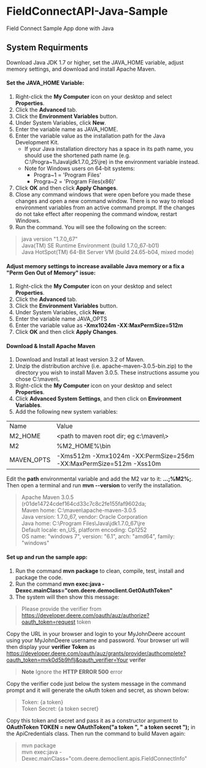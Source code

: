 # FieldConnectAPI-Java-Sample
Field Connect Sample App done with Java

## System Requirments
Download Java JDK 1.7 or higher, set the JAVA_HOME variable, adjust memory settings, and download and install Apache Maven.

#### Set the JAVA_HOME Variable:
<ol>
  <li>Right-click the <b>My Computer</b> icon on your desktop and select <b>Properties</b>.</li>
  <li>Click the <b>Advanced</b> tab.</li>
  <li>Click the <b>Environment Variables</b> button.</li>
  <li>Under System Variables, click <b>New</b>.</li>
  <li>Enter the variable name as JAVA_HOME.</li>
  <li>Enter the variable value as the installation path for the Java Development Kit.
    <ul class="doc">
      <li>
        If your Java installation directory has a space in its path name, you should use the shortened path name 
        (e.g. C:\Progra~1\Java\jdk1.7.0_25\jre) in the environment variable instead.
      </li>
      <li>Note for Windows users on 64-bit systems:
        <ul class="doc">
          <li>Progra~1 = 'Program Files'</li>
          <li>Progra~2 = 'Program Files(x86)' </li>
        </ul>
      </li>
    </ul>
  </li>
  <li>Click <b>OK</b> and then click <b>Apply Changes</b>.</li>
  <li>
    Close any command windows that were open before you made these changes and open a new command window.
    There is no way to reload environment variables from an active command prompt.
    If the changes do not take effect after reopening the command window, restart Windows.
  </li>
  <li>Run the command. You will see the following on the screen:</li>
</ol>

> java version "1.7.0_67" <br>
> Java(TM) SE Runtime Environment (build 1.7.0_67-b01)<br>
> Java HotSpot(TM) 64-Bit Server VM (build 24.65-b04, mixed mode)



#### Adjust memory settings to increase available Java memory or a fix a "Perm Gen Out of Memory" issue:
<ol>
  <li>Right-click the <b>My Computer</b> icon on your desktop and select <b>Properties</b>.</li>
  <li>Click the <b>Advanced</b> tab.</li>
  <li>Click the <b>Environment Variables</b> button.</li>
  <li>Under System Variables, click <b>New</b>.</li>
  <li>Enter the variable name JAVA_OPTS</li>
  <li>Enter the variable value as <b>-Xmx1024m -XX:MaxPermSize=512m</b></li>
  <li>Click <b>OK</b> and then click <b>Apply Changes</b>.</li>
</ol>

#### Download & Install Apache Maven
<ol>
  <li>Download and Install at least version 3.2 of Maven.</li>
  <li>
    Unzip the distribution archive (i.e. apache-maven-3.0.5-bin.zip) to the directory you wish to install Maven 3.0.5.
    These instructions assume you chose C:\maven\.
  </li>
  <li>Right-click the <b>My Computer</b> icon on your desktop and select <b>Properties</b>.</li>
  <li>Click <b>Advanced System Settings</b>, and then click on <b>Environment Variables</b>.</li>
  <li>Add the following new system variables:</li>
</ol>

<table class="myTable" width="100%" border="0" cellspacing="1" cellpadding="0">
  <tbody>
    <tr class="sectionTitle">
      <td>Name</td>
      <td>Value</td>
    </tr>
    <tr>
      <td>M2_HOME</td>
      <td>&lt;path to maven root dir; eg c:\maven\&gt;</td>
    </tr>
    <tr>
      <td>M2</td>
      <td>%M2_HOME%\bin</td>
    </tr>
    <tr>
      <td>MAVEN_OPTS</td>
      <td>-Xms512m -Xmx1024m -XX:PermSize=256m -XX:MaxPermSize=512m -Xss10m</td>
    </tr>
  </tbody>
</table>

Edit the <b>path</b> environmental variable and add the M2 var to it: <b>...;%M2%;</b>.
Then open a terminal and run <b>mvn --version</b> to verify the installation.

> Apache Maven 3.0.5 (r01de14724cdef164cd33c7c8c2fe155faf9602da;<br>
> Maven home: C:\maven\apache-maven-3.0.5<br>
> Java version: 1.7.0_67, vendor: Oracle Corporation<br>
> Java home: C:\Program Files\Java\jdk1.7.0_67\jre<br>
> Default locale: en_US, platform encoding: Cp1252<br>
> OS name: "windows 7", version: "6.1", arch: "amd64", family: "windows"

#### Set up and run the sample app:
<ol>
  <li>Run the command <b>mvn package</b> to clean, compile, test, install and package the code.</li>
  <li>
    Run the command <b>mvn exec:java -<br>
    Dexec.mainClass="com.deere.democlient.GetOAuthToken"</b>
  </li>
  <li>The system will then show this message:</li>
</ol>

> Please provide the verifier from https://developer.deere.com/oauth/auz/authorize?oauth_token=request token

Copy the URL in your browser and login to your MyJohnDeere account using your MyJohnDeere username and password.
Your browser url will then display your <b>verifier Token</b> as https://developer.deere.com/oauth/auz/grants/provider/authcomplete?oauth_token=mvk0d5b9hflj&oauth_verifier=Your verifer

> **Note** Ignore the **HTTP ERROR 500** error

Copy the verifier code just below the system message in the command prompt and it will generate the oAuth token and secret, as shown below:

> Token: {a token}<br>Token Secret: {a token secret}
        	
Copy this token and secret and pass it as a constructor argument to 
<b>OAuthToken TOKEN = new OAuthToken("a token ", " a token secret ");</b> in the ApiCredentials class.
Then run the command to build Maven again:

> mvn package<br>mvn exec:java -Dexec.mainClass="com.deere.democlient.apis.FieldConnectInfo"  
